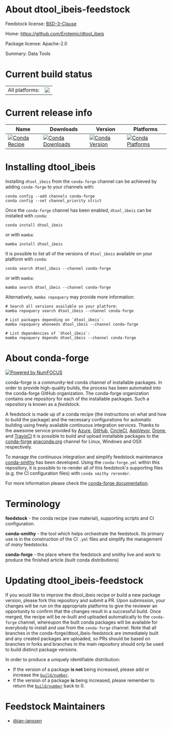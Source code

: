 About dtool_ibeis-feedstock
===========================

Feedstock license: [BSD-3-Clause](https://github.com/conda-forge/dtool_ibeis-feedstock/blob/main/LICENSE.txt)

Home: https://github.com/Erotemic/dtool_ibeis

Package license: Apache-2.0

Summary: Data Tools

Current build status
====================


<table><tr><td>All platforms:</td>
    <td>
      <a href="https://dev.azure.com/conda-forge/feedstock-builds/_build/latest?definitionId=13895&branchName=main">
        <img src="https://dev.azure.com/conda-forge/feedstock-builds/_apis/build/status/dtool_ibeis-feedstock?branchName=main">
      </a>
    </td>
  </tr>
</table>

Current release info
====================

| Name | Downloads | Version | Platforms |
| --- | --- | --- | --- |
| [![Conda Recipe](https://img.shields.io/badge/recipe-dtool_ibeis-green.svg)](https://anaconda.org/conda-forge/dtool_ibeis) | [![Conda Downloads](https://img.shields.io/conda/dn/conda-forge/dtool_ibeis.svg)](https://anaconda.org/conda-forge/dtool_ibeis) | [![Conda Version](https://img.shields.io/conda/vn/conda-forge/dtool_ibeis.svg)](https://anaconda.org/conda-forge/dtool_ibeis) | [![Conda Platforms](https://img.shields.io/conda/pn/conda-forge/dtool_ibeis.svg)](https://anaconda.org/conda-forge/dtool_ibeis) |

Installing dtool_ibeis
======================

Installing `dtool_ibeis` from the `conda-forge` channel can be achieved by adding `conda-forge` to your channels with:

```
conda config --add channels conda-forge
conda config --set channel_priority strict
```

Once the `conda-forge` channel has been enabled, `dtool_ibeis` can be installed with `conda`:

```
conda install dtool_ibeis
```

or with `mamba`:

```
mamba install dtool_ibeis
```

It is possible to list all of the versions of `dtool_ibeis` available on your platform with `conda`:

```
conda search dtool_ibeis --channel conda-forge
```

or with `mamba`:

```
mamba search dtool_ibeis --channel conda-forge
```

Alternatively, `mamba repoquery` may provide more information:

```
# Search all versions available on your platform:
mamba repoquery search dtool_ibeis --channel conda-forge

# List packages depending on `dtool_ibeis`:
mamba repoquery whoneeds dtool_ibeis --channel conda-forge

# List dependencies of `dtool_ibeis`:
mamba repoquery depends dtool_ibeis --channel conda-forge
```


About conda-forge
=================

[![Powered by
NumFOCUS](https://img.shields.io/badge/powered%20by-NumFOCUS-orange.svg?style=flat&colorA=E1523D&colorB=007D8A)](https://numfocus.org)

conda-forge is a community-led conda channel of installable packages.
In order to provide high-quality builds, the process has been automated into the
conda-forge GitHub organization. The conda-forge organization contains one repository
for each of the installable packages. Such a repository is known as a *feedstock*.

A feedstock is made up of a conda recipe (the instructions on what and how to build
the package) and the necessary configurations for automatic building using freely
available continuous integration services. Thanks to the awesome service provided by
[Azure](https://azure.microsoft.com/en-us/services/devops/), [GitHub](https://github.com/),
[CircleCI](https://circleci.com/), [AppVeyor](https://www.appveyor.com/),
[Drone](https://cloud.drone.io/welcome), and [TravisCI](https://travis-ci.com/)
it is possible to build and upload installable packages to the
[conda-forge](https://anaconda.org/conda-forge) [anaconda.org](https://anaconda.org/)
channel for Linux, Windows and OSX respectively.

To manage the continuous integration and simplify feedstock maintenance
[conda-smithy](https://github.com/conda-forge/conda-smithy) has been developed.
Using the ``conda-forge.yml`` within this repository, it is possible to re-render all of
this feedstock's supporting files (e.g. the CI configuration files) with ``conda smithy rerender``.

For more information please check the [conda-forge documentation](https://conda-forge.org/docs/).

Terminology
===========

**feedstock** - the conda recipe (raw material), supporting scripts and CI configuration.

**conda-smithy** - the tool which helps orchestrate the feedstock.
                   Its primary use is in the construction of the CI ``.yml`` files
                   and simplify the management of *many* feedstocks.

**conda-forge** - the place where the feedstock and smithy live and work to
                  produce the finished article (built conda distributions)


Updating dtool_ibeis-feedstock
==============================

If you would like to improve the dtool_ibeis recipe or build a new
package version, please fork this repository and submit a PR. Upon submission,
your changes will be run on the appropriate platforms to give the reviewer an
opportunity to confirm that the changes result in a successful build. Once
merged, the recipe will be re-built and uploaded automatically to the
`conda-forge` channel, whereupon the built conda packages will be available for
everybody to install and use from the `conda-forge` channel.
Note that all branches in the conda-forge/dtool_ibeis-feedstock are
immediately built and any created packages are uploaded, so PRs should be based
on branches in forks and branches in the main repository should only be used to
build distinct package versions.

In order to produce a uniquely identifiable distribution:
 * If the version of a package **is not** being increased, please add or increase
   the [``build/number``](https://docs.conda.io/projects/conda-build/en/latest/resources/define-metadata.html#build-number-and-string).
 * If the version of a package **is** being increased, please remember to return
   the [``build/number``](https://docs.conda.io/projects/conda-build/en/latest/resources/define-metadata.html#build-number-and-string)
   back to 0.

Feedstock Maintainers
=====================

* [@jan-janssen](https://github.com/jan-janssen/)

